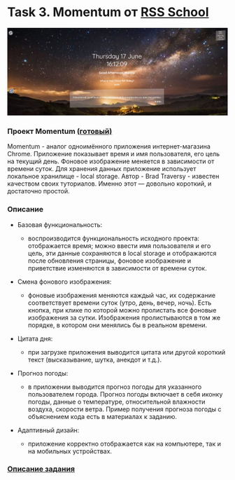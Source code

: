# Task 3.  Momentum от [RSS School](https://rs.school/)

<img src="./img/momentum.jpg">

### **Проект Momentum [(готовый)](https://marinatwice82.github.io/momentum/)**

Momentum - аналог одноимённого приложения интернет-магазина Chrome. Приложение показывает время и имя пользователя, его цель на текущий день. Фоновое изображение меняется в зависимости от времени суток. Для хранения данных приложение использует локальное хранилище - local storage. Автор - Brad Traversy - известен качеством своих туториалов. Именно этот — довольно короткий, и достаточно простой.

### Описание
* Базовая функциональность:

    * воспроизводится функциональность исходного проекта: отображается время; можно ввести имя пользователя и его цель, эти данные сохраняются в local storage и отображаются после обновления страницы, фоновое изображение и приветствие изменяются в зависимости от времени суток.
* Смена фонового изображения:
    * фоновые изображения меняются каждый час, их содержание соответствует времени суток (утро, день, вечер, ночь). Есть кнопка, при клике по которой можно пролистать все фоновые изображения за сутки. Изображения пролистываются в том же порядке, в котором они менялись бы в реальном времени.
* Цитата дня:
    * при загрузке приложения выводится цитата или другой короткий текст (высказывание, шутка, анекдот и т.д.). 
* Прогноз погоды:
    * в приложении выводится прогноз погоды для указанного пользователем города. Прогноз погоды включает в себя иконку погоды, данные о температуре, относительной влажности воздуха, скорости ветра. Пример получения прогноза погоды с объяснением кода есть в материалах к заданию.
* Адаптивный дизайн:
    * приложение корректно отображается как на компьютере, так и на мобильных устройствах.

### [Описание задания](https://github.com/rolling-scopes-school/tasks/blob/master/tasks/ready-projects/momentum.md)
